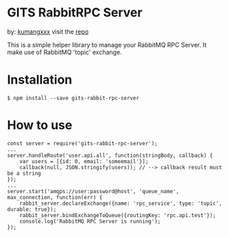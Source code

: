 # GITS RabbitRPC Server

by: [kumangxxx](https://github.com/kumangxxx)
visit the [repo](https://github.com/kumangxxx/gits-rabbit-rpc-server)

This is a simple helper library to manage your RabbitMQ RPC Server. It make use of RabbitMQ 'topic' exchange.

# Installation
```
$ npm install --save gits-rabbit-rpc-server
```

# How to use
```
const server = require('gits-rabbit-rpc-server');
...
server.handleRoute('user.api.all', function(stringBody, callback) {
    var users = [{id: 0, email: 'someemail'}];
    callback(null, JSON.stringify(users)); // --> callback result must be a string
});
...
server.start('amqps://user:password@host', 'queue_name', max_connection, function(err) {
    rabbit_server.declareExchange({name: 'rpc_service', type: 'topic', durable: true});
    rabbit_server.bindExchangeToQueue({routingKey: 'rpc.api.test'});
    console.log('RabbitMQ RPC Server is running');
});

```